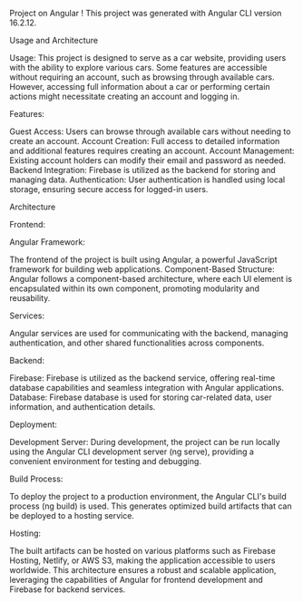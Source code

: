 Project on Angular !
This project was generated with Angular CLI version 16.2.12.

Usage and Architecture

Usage:
This project is designed to serve as a car website, providing users with the ability to explore various cars. Some features are accessible without requiring an account, such as browsing through available cars. However, accessing full information about a car or performing certain actions might necessitate creating an account and logging in.

Features:

Guest Access: Users can browse through available cars without needing to create an account.
Account Creation: Full access to detailed information and additional features requires creating an account.
Account Management: Existing account holders can modify their email and password as needed.
Backend Integration: Firebase is utilized as the backend for storing and managing data.
Authentication: User authentication is handled using local storage, ensuring secure access for logged-in users.

Architecture

Frontend:

Angular Framework: 

The frontend of the project is built using Angular, a powerful JavaScript framework for building web applications.
Component-Based Structure: Angular follows a component-based architecture, where each UI element is encapsulated within its own component, promoting modularity and reusability.

Services:

Angular services are used for communicating with the backend, managing authentication, and other shared functionalities across components.

Backend:

Firebase: Firebase is utilized as the backend service, offering real-time database capabilities and seamless integration with Angular applications.
Database: Firebase database is used for storing car-related data, user information, and authentication details.

Deployment:

Development Server:
During development, the project can be run locally using the Angular CLI development server (ng serve), providing a convenient environment for testing and debugging.

Build Process: 

To deploy the project to a production environment, the Angular CLI's build process (ng build) is used. This generates optimized build artifacts that can be deployed to a hosting service.

Hosting:

The built artifacts can be hosted on various platforms such as Firebase Hosting, Netlify, or AWS S3, making the application accessible to users worldwide.
This architecture ensures a robust and scalable application, leveraging the capabilities of Angular for frontend development and Firebase for backend services.
